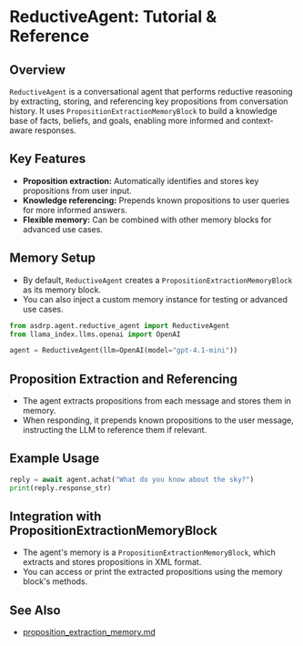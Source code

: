 # ReductiveAgent: Tutorial & Reference

## Overview

`ReductiveAgent` is a conversational agent that performs reductive reasoning by extracting, storing, and referencing key propositions from conversation history. It uses `PropositionExtractionMemoryBlock` to build a knowledge base of facts, beliefs, and goals, enabling more informed and context-aware responses.

## Key Features
- **Proposition extraction:** Automatically identifies and stores key propositions from user input.
- **Knowledge referencing:** Prepends known propositions to user queries for more informed answers.
- **Flexible memory:** Can be combined with other memory blocks for advanced use cases.

## Memory Setup
- By default, `ReductiveAgent` creates a `PropositionExtractionMemoryBlock` as its memory block.
- You can also inject a custom memory instance for testing or advanced use cases.

```python
from asdrp.agent.reductive_agent import ReductiveAgent
from llama_index.llms.openai import OpenAI

agent = ReductiveAgent(llm=OpenAI(model="gpt-4.1-mini"))
```

## Proposition Extraction and Referencing
- The agent extracts propositions from each message and stores them in memory.
- When responding, it prepends known propositions to the user message, instructing the LLM to reference them if relevant.

## Example Usage
```python
reply = await agent.achat("What do you know about the sky?")
print(reply.response_str)
```

## Integration with PropositionExtractionMemoryBlock
- The agent's memory is a `PropositionExtractionMemoryBlock`, which extracts and stores propositions in XML format.
- You can access or print the extracted propositions using the memory block's methods.

## See Also
- [proposition_extraction_memory.md](./proposition_extraction_memory.md) 